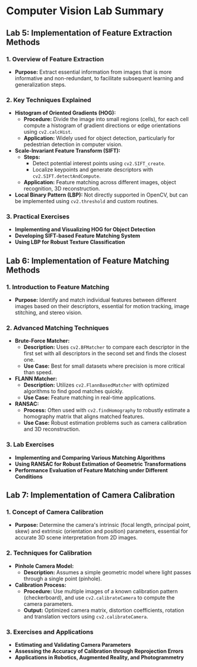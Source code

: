 # Computer Vision Lab Summary

## Lab 5: Implementation of Feature Extraction Methods

### 1. **Overview of Feature Extraction**
   - **Purpose:** Extract essential information from images that is more informative and non-redundant, to facilitate subsequent learning and generalization steps.

### 2. **Key Techniques Explained**
   - **Histogram of Oriented Gradients (HOG):**
     - **Procedure:** Divide the image into small regions (cells), for each cell compute a histogram of gradient directions or edge orientations using `cv2.calcHist`.
     - **Application:** Widely used for object detection, particularly for pedestrian detection in computer vision.
   - **Scale-Invariant Feature Transform (SIFT):**
     - **Steps:**
       - Detect potential interest points using `cv2.SIFT_create`.
       - Localize keypoints and generate descriptors with `cv2.SIFT.detectAndCompute`.
     - **Application:** Feature matching across different images, object recognition, 3D reconstruction.
   - **Local Binary Pattern (LBP):** Not directly supported in OpenCV, but can be implemented using `cv2.threshold` and custom routines.

### 3. **Practical Exercises**
   - **Implementing and Visualizing HOG for Object Detection**
   - **Developing SIFT-based Feature Matching System**
   - **Using LBP for Robust Texture Classification**

## Lab 6: Implementation of Feature Matching Methods

### 1. **Introduction to Feature Matching**
   - **Purpose:** Identify and match individual features between different images based on their descriptors, essential for motion tracking, image stitching, and stereo vision.

### 2. **Advanced Matching Techniques**
   - **Brute-Force Matcher:**
     - **Description:** Uses `cv2.BFMatcher` to compare each descriptor in the first set with all descriptors in the second set and finds the closest one.
     - **Use Case:** Best for small datasets where precision is more critical than speed.
   - **FLANN Matcher:**
     - **Description:** Utilizes `cv2.FlannBasedMatcher` with optimized algorithms to find good matches quickly.
     - **Use Case:** Feature matching in real-time applications.
   - **RANSAC:**
     - **Process:** Often used with `cv2.findHomography` to robustly estimate a homography matrix that aligns matched features.
     - **Use Case:** Robust estimation problems such as camera calibration and 3D reconstruction.

### 3. **Lab Exercises**
   - **Implementing and Comparing Various Matching Algorithms**
   - **Using RANSAC for Robust Estimation of Geometric Transformations**
   - **Performance Evaluation of Feature Matching under Different Conditions**

## Lab 7: Implementation of Camera Calibration

### 1. **Concept of Camera Calibration**
   - **Purpose:** Determine the camera's intrinsic (focal length, principal point, skew) and extrinsic (orientation and position) parameters, essential for accurate 3D scene interpretation from 2D images.

### 2. **Techniques for Calibration**
   - **Pinhole Camera Model:**
     - **Description:** Assumes a simple geometric model where light passes through a single point (pinhole).
   - **Calibration Process:**
     - **Procedure:** Use multiple images of a known calibration pattern (checkerboard), and use `cv2.calibrateCamera` to compute the camera parameters.
     - **Output:** Optimized camera matrix, distortion coefficients, rotation and translation vectors using `cv2.calibrateCamera`.

### 3. **Exercises and Applications**
   - **Estimating and Validating Camera Parameters**
   - **Assessing the Accuracy of Calibration through Reprojection Errors**
   - **Applications in Robotics, Augmented Reality, and Photogrammetry**
